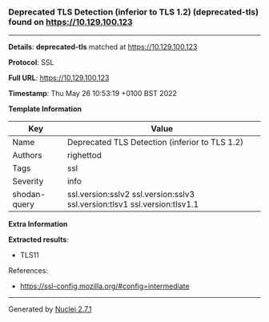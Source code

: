 ### Deprecated TLS Detection (inferior to TLS 1.2) (deprecated-tls) found on https://10.129.100.123
---
**Details**: **deprecated-tls**  matched at https://10.129.100.123

**Protocol**: SSL

**Full URL**: https://10.129.100.123

**Timestamp**: Thu May 26 10:53:19 +0100 BST 2022

**Template Information**

| Key | Value |
|---|---|
| Name | Deprecated TLS Detection (inferior to TLS 1.2) |
| Authors | righettod |
| Tags | ssl |
| Severity | info |
| shodan-query | ssl.version:sslv2 ssl.version:sslv3 ssl.version:tlsv1 ssl.version:tlsv1.1 |

**Extra Information**

**Extracted results**:

- TLS11


References: 
- https://ssl-config.mozilla.org/#config=intermediate

---
Generated by [Nuclei 2.7.1](https://github.com/projectdiscovery/nuclei)